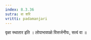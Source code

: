```yaml
---
index: 8.3.36
sutra: वा शरि
vritti: padamanjari
---
```


 वृक्षा स्थातार इति । लोपाभावपक्षे विसर्जनीयः, सत्वं वा ॥